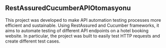 ## RestAssuredCucumberAPIOtomasyonu
This project was developed to make API automation testing processes more efficient and sustainable. Using RestAssured and Cucumber frameworks, it aims to automate testing of different API endpoints on a hotel booking website. In particular, the project was built to easily test HTTP requests and create different test cases.
